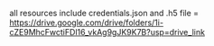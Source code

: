 all resources include credentials.json and .h5 file = https://drive.google.com/drive/folders/1i-cZE9MhcFwctiFDl16_vkAg9gJK9K7B?usp=drive_link
